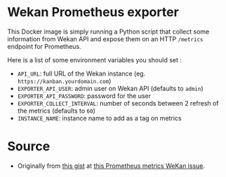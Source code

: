 # Wekan Prometheus exporter

This Docker image is simply running a Python script that collect some information from Wekan API and expose them on an HTTP `/metrics` endpoint for Prometheus.

Here is a list of some environment variables you should set :

- `API_URL`: full URL of the Wekan instance (eg. `https://kanban.yourdomain.com`)
- `EXPORTER_API_USER`: admin user on Wekan API (defaults to `admin`)
- `EXPORTER_API_PASSWORD`: password for the user
- `EXPORTER_COLLECT_INTERVAL`: number of seconds between 2 refresh of the metrics (defaults to `60`)
- `INSTANCE_NAME`: instance name to add as a tag on metrics

# Source

- Originally from [this gist](https://gist.github.com/pichouk/2040c30127bec7a561d31d646c4571a7)
  at [this Prometheus metrics WeKan issue](https://github.com/wekan/wekan/issues/3535#issuecomment-1023528620).
